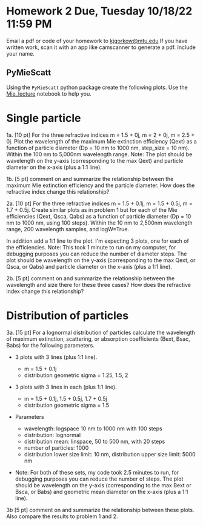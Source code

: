 # Homework 2 Due, Tuesday 10/18/22 11:59 PM
Email a pdf or code of your homework to kjgorkow@mtu.edu
If you have written work, scan it with an app like camscanner to generate a pdf.
Include your name.


## PyMieScatt
Using the `PyMieScatt` python package create the following plots. Use the [Mie_lecture](https://github.com/Gorkowski/Atmospheric_Science_Class/blob/main/Classes/Part2/Lec_Mie.ipynb) notebook to help you.

# Single particle
1a. [10 pt] For the three refractive indices m = 1.5 + 0j, m = 2 + 0j, m = 2.5 + 0j. Plot the wavelength of the maximum Mie extinction efficiency (Qext) as a function of particle diameter (Dp = 10 nm to 1000 nm, step_size = 10 nm). Within the 100 nm to 5,000nm wavelength range.
Note: The plot should be wavelength on the y-axis (corresponding to the max Qext) and particle diameter on the x-axis (plus a 1:1 line).

1b. [5 pt] comment on and summarize the relationship between the maximum Mie extinction efficiency and the particle diameter. How does the refractive index change this relationship?

2a. [10 pt] For the three refractive indices m = 1.5 + 0.1j, m = 1.5 + 0.5j, m = 1.7 + 0.5j. Create similar plots as in problem 1 but for each of the Mie efficiencies (Qext, Qsca, Qabs) as a function of particle diameter (Dp = 10 nm to 1000 nm, using 100 steps). Within the 10 nm to 2,500nm wavelength range, 200 wavelength samples, and logW=True.

In addition add a 1:1 line to the plot. I'm expecting 3 plots, one for each of the efficiencies.
Note: This took 1 minute to run on my computer, for debugging purposes you can reduce the number of diameter steps. The plot should be wavelength on the y-axis (corresponding to the max Qext, or Qsca, or Qabs) and particle diameter on the x-axis (plus a 1:1 line).

2b. [5 pt] comment on and summarize the relationship between the wavelength and size there for these three cases? How does the refractive index change this relationship?

# Distribution of particles
3a. [15 pt] For a lognormal distribution of particles calculate the wavelength of maximum extinction, scattering, or absorption coefficients (Bext, Bsac, Babs) for the following parameters.

- 3 plots with 3 lines (plus 1:1 line).
    * m = 1.5 + 0.1j
    * distribution geometric sigma = 1.25, 1.5, 2 


- 3 plots with 3 lines in each (plus 1:1 line).
    * m = 1.5 + 0.1j, 1.5 + 0.5j, 1.7 + 0.5j
    * distribution geometric sigma = 1.5

- Parameters
    * wavelength: logspace 10 nm to 1000 nm with 100 steps
    * distribution: lognormal 
    * distribution mean: linspace, 50 to 500 nm, with 20 steps
    * number of particles: 1000
    * distribution lower size limit: 10 nm, distribution upper size limit: 5000 nm

- Note: For both of these sets, my code took 2.5 minutes to run, for debugging purposes you can reduce the number of steps.
The plot should be wavelength on the y-axis (corresponding to the max Bext or Bsca, or Babs) and geometric mean diameter on the x-axis (plus a 1:1 line).

3b [5 pt] comment on and summarize the relationship between these plots. Also compare the results to problem 1 and 2.
